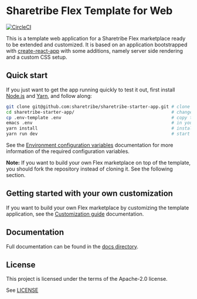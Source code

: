 # Sharetribe Flex Template for Web

[![CircleCI](https://circleci.com/gh/sharetribe/flex-template-web.svg?style=svg&circle-token=198451e83e5cecb0d662949260dbc3273ac44a67)](https://circleci.com/gh/sharetribe/flex-template-web)

This is a template web application for a Sharetribe Flex marketplace ready to be extended and
customized. It is based on an application bootstrapped with
[create-react-app](https://github.com/facebookincubator/create-react-app) with some additions,
namely server side rendering and a custom CSS setup.

## Quick start

If you just want to get the app running quickly to test it out, first install
[Node.js](https://nodejs.org/) and [Yarn](https://yarnpkg.com/), and follow along:

```sh
git clone git@github.com:sharetribe/sharetribe-starter-app.git # clone this repository
cd sharetribe-starter-app/                                     # change to the cloned directory
cp .env-template .env                                          # copy the env template file to add your local config
emacs .env                                                     # in your favorite editor, add the mandatory env vars to the config
yarn install                                                   # install dependencies
yarn run dev                                                   # start the dev server, this will open a browser in localhost:3000
```

See the [Environment configuration variables](docs/env.md) documentation for more information of the
required configuration variables.

**Note:** If you want to build your own Flex marketplace on top of the template, you should fork the
repository instead of cloning it. See the following section.

## Getting started with your own customization

If you want to build your own Flex marketplace by customizing the template application, see the
[Customization guide](docs/customization-guide.md) documentation.

## Documentation

Full documentation can be found in the [docs directory](docs/).

## License

This project is licensed under the terms of the Apache-2.0 license.

See [LICENSE](LICENSE)
